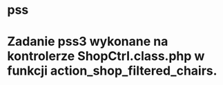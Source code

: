# pss
# Zadanie pss3 wykonane na kontrolerze ShopCtrl.class.php w funkcji action_shop_filtered_chairs.
